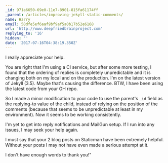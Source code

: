 ```yaml
---
_id: 971a6650-69e0-11e7-8901-815fa61174ff
_parent: /articles/improving-jekyll-static-comments/
name: Harry
email: 58dfe5ef6aaf9bf9af5a0b17b52e6168
url: 'http://www.deepfriedbrainproject.com'
replying_to: '16'
hidden: ''
date: '2017-07-16T04:38:19.350Z'
---
```


I really appreciate your help.

You are right that I'm using a CI service, but after some more testing, I found
that the ordering of replies is completely unpredictable and it is changing both
on my local and on the production. I'm on the latest version of Jekyll (3.5).
Maybe that's causing the difference. BTW, I have been using the latest code from
your GH repo.

So I made a minor modification to your code to use the parent's `_id` field as
the replying-to value of the child, instead of relying on the position of the
comments (because that seems to be unpredictable at least in my environment).
Now it seems to be working consistently.

I'm yet to get into reply notifications and MailGun setup. If I run into any
issues, I may seek your help again.

I must say that your 2 blog posts on Staticman have been extremely helpful.
Without your posts I may not have even made a serious attempt at it.

I don't have enough words to thank you!"
